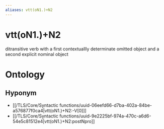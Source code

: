 ```yaml
---
aliases: vtt(oN1.)+N2
---
```

# vtt(oN1.)+N2

ditransitive verb with a first contextuallly determinate omitted object and a second explicit nominal object
# Ontology

## Hyponym
- [[/TLS/Core/Syntactic functions/uuid-06eefd66-d7ba-402a-84be-a576877f0ca4|vtt(oN1.)+N2:-V[0]]]
- [[/TLS/Core/Syntactic functions/uuid-9e2225bf-974a-470c-a6d6-54e5c81512e4|vtt(oN1.)+N2:postNpro]]
